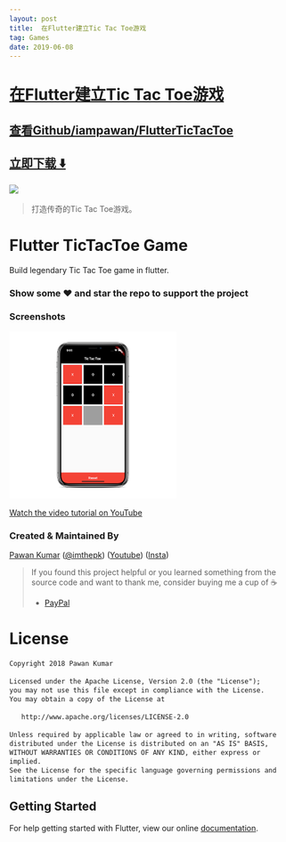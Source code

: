 ```yaml
---
layout: post
title:  在Flutter建立Tic Tac Toe游戏
tag: Games
date: 2019-06-08
---
```


# [在Flutter建立Tic Tac Toe游戏 ](http://github.com/iampawan/FlutterTicTacToe) 



## [查看Github/iampawan/FlutterTicTacToe](http://github.com/iampawan/FlutterTicTacToe)
## [立即下载 ️⬇️ ](https://codeload.github.com/iampawan/FlutterTicTacToe/zip/master) 


 
![](https://flutterawesome.com/content/images/2018/12/Flutter-TicTacToe-Game.jpg)
 
>
> 打造传奇的Tic Tac Toe游戏。
>

 
# Flutter TicTacToe Game

Build legendary Tic Tac Toe game in flutter.

### Show some :heart: and star the repo to support the project

### Screenshots

<img src="https://raw.githubusercontent.com/iampawan/FlutterTicTacToe/master/ss1.png" height="300em" />

[Watch the video tutorial on YouTube](https://youtu.be/u1KD6Kz0PIQ)

### Created & Maintained By

[Pawan Kumar](https://github.com/iampawan) ([@imthepk](https://www.twitter.com/imthepk)) ([Youtube](https://www.youtube.com/c/MTechViral))
([Insta](https://www.instagram.com/codepur_ka_superhero))

> If you found this project helpful or you learned something from the source code and want to thank me, consider buying me a cup of :coffee:
>
> * [PayPal](https://www.paypal.me/imthepk/)

# License

    Copyright 2018 Pawan Kumar

    Licensed under the Apache License, Version 2.0 (the "License");
    you may not use this file except in compliance with the License.
    You may obtain a copy of the License at

       http://www.apache.org/licenses/LICENSE-2.0

    Unless required by applicable law or agreed to in writing, software
    distributed under the License is distributed on an "AS IS" BASIS,
    WITHOUT WARRANTIES OR CONDITIONS OF ANY KIND, either express or implied.
    See the License for the specific language governing permissions and
    limitations under the License.

## Getting Started

For help getting started with Flutter, view our online
[documentation](https://flutter.io/).

